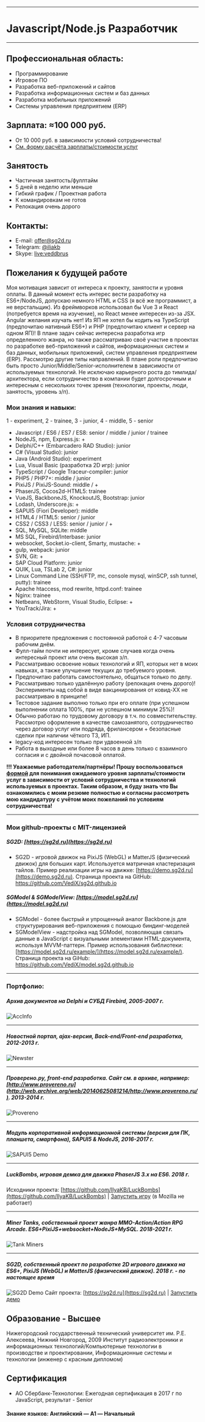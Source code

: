 ------
# Javascript/Node.js Разработчик

------
## Профессиональная область:

* Программирование
* Игровое ПО
* Разработка веб-приложений и сайтов
* Разработка информационных систем и баз данных
* Разработка мобильных приложений
* Системы управления предприятием (ERP)

## Зарплата: ≈100 000 руб.

- От 10 000 руб. в зависимости условий сотрудничества!
- [См. форму расчёта зарплаты/стоимости услуг](https://resume.sg2d.ru/salary/)

## Занятость

- Частичная занятость/фуллтайм
- 5 дней в неделю или меньше
- Гибкий график / Проектная работа
- К командировкам не готов
- Релокация очень дорого

## Контакты:
* E-mail: [offer@sg2d.ru](mailto:offer@sg2d.ru)
* Telegram: [@iliakb](https://t.me/iliakb)
* Skype: [live:veddbrus](https://join.skype.com/invite/CpNuqHruupJ6)

## Пожелания к будущей работе

Моя мотивация зависит от интереса к проекту, занятости и уровня оплаты. В данный момент есть интерес вести разработку на ES6+/NodeJS, допускаю немного HTML и CSS (я всё же программист, а не верстальщик). Из фреймворков использовал бы Vue 3 и React (потребуется время на изучение), но React менее интересен из-за JSX. Angular желания изучать нет! Из ЯП не хотел бы кодить на TypeScript (предпочитаю нативный ES6+) и PHP (предпочитаю клиент и сервер на одном ЯП)! В плане задач сейчас интересна разработка игр определенного жанра, но также рассматриваю своё участие в проектах по разработке веб-приложений и сайтов, информационных систем и баз данных, мобильных приложений, систем управления предприятием (ERP). Рассмотрю другие типы направлений. В плане роли предпочитаю быть просто Junior/Middle/Senior-исполнителем в зависимости от используемых технологий. Не исключаю карьерного роста до тимлида/архитектора, если сотрудничество в компании будет долгосрочным и интересным с нескольких точек зрения (технологии, проекты, люди, занятость, уровень з/п).

### Мои знания и навыки:

1 - experiment, 2 - trainee, 3 - junior, 4 - middle, 5 - senior

- Javascript / ES6 / ES7 / ES8: senior / middle / junior / trainee
- NodeJS, npm, Express.js: +
- Delphi/C++ (Embarcadero RAD Studio): junior
- C# (Visual Studio): junior
- Java (Android Studio): experiment
- Lua, Visual Basic (разработка 2D игр): junior
- TypeScript / Google Traceur-compiler: junior
- PHP5 / PHP7+: middle / junior
- PixiJS / PixiJS-Sound: middle / +
- PhaserJS, Cocos2d-HTML5: trainee
- VueJS, BackboneJS, KnockoutJS, Bootstrap: junior
- Lodash, Underscore.js: +
- SAPUI5 (Fiori Developer): middle
- HTML4 / HTML5: senior / junior
- CSS2 / CSS3 / LESS: senior / junior / +
- SQL, MySQL, SQLite: middle
- MS SQL, Firebird/Interbase: junior
- websocket, Socket.io-client, Smarty, mustache: +
- gulp, webpack: junior
- SVN, Git: +
- SAP Cloud Platform: junior
- QUIK, Lua, TSLab 2, C#: junior
- Linux Command Line (SSH/FTP, mc, console mysql, winSCP, ssh tunnel, putty): trainee
- Apache htaccess, mod rewrite, httpd.conf: trainee
- Nginx: trainee
- Netbeans, WebStorm, Visual Studio, Eclipse: +
- YouTrack/Jira: +

### Условия сотрудничества

* В приоритете предложения с постоянной работой с 4-7 часовым рабочим днём.
* Фулл-тайм почти не интересует, кроме случаев когда очень интересный проект или очень высокая з/п.
* Рассматриваю освоение новых технологий и ЯП, которых нет в моих навыках, а также улучшение текущих до требуемого уровня.
* Предпочитаю работать самостоятельно, общаться только по делу.
* Рассматриваю только удалённую работу (релокация очень дорого)! Эксперименты над собой в виде вакцинирования от ковид-XX не рассматриваю в принципе!
* Тестовое задание выполню только при его оплате (при успешном выполнении оплата 100%, при не успешном минимум 25%)!
* Обычно работаю по трудовому договору в т.ч. по совместительству. Рассмотрю оформление в качестве самозанятого, сотрудничество через договор услуг или подряда, фрилансером + безопасные сделки при наличии чёткого ТЗ, ИП.
* legacy-код интересен только при удвоенной з/п
* Работа в выходные или более 8 часов в день только с взаимного согласия и с двойной почасовой оплатой.

**!!! Уважаемые работодатели/партнёры! Прошу воспользоваться [формой](https://resume.sg2d.ru/salary/) для понимания ожидаемого уровня зарплаты/стоимости услуг в зависимости от условий сотрудничества и технологий используемых в проектах. Таким образом, я буду знать что Вы ознакомились с моим резюме полностью и согласны рассмотреть мою кандидатуру с учётом моих пожеланий по условиям сотрудничества!**

------
### Мои github-проекты с MIT-лицензией

##### SG2D: [https://sg2d.ru](https://sg2d.ru)
* SG2D - игровой движок на PixiJS (WebGL) и MatterJS (физический движок) для больших карт. Используется матричная кластеризация тайлов. Пример реализации игры на движке: [https://demo.sg2d.ru](https://demo.sg2d.ru). Страница проекта на GitHub: https://github.com/VediX/sg2d.github.io

##### SGModel & SGModelView: [https://model.sg2d.ru](https://model.sg2d.ru)
* SGModel - более быстрый и упрощенный аналог Backbone.js для структурирования веб-приложения с помощью биндинг-моделей
* SGModelView - надстройка над SGModel, позволяющая связать данные в JavaScript с визуальными элементами HTML-документа, используя MVVM-паттерн. Пример использования библиотеки: [https://model.sg2d.ru/example/](https://model.sg2d.ru/example/).
Страница проекта на GiHub: https://github.com/VediX/model.sg2d.github.io

------
### Портфолио:

##### Архив документов на Delphi и СУБД Firebird, 2005-2007 г.
![AccInfo](/res/imgs/accinfo.jpeg)

------
##### Новостной портал, ajax-версия, Back-end/Front-end разработка, 2012-2013 г.
![Newster](/res/imgs/newster.png)

------
##### Проверено.ру, front-end разработка. Сайт см. в архиве, например: [http://www.provereno.ru](http://web.archive.org/web/20140625081214/http://www.provereno.ru/). 2013-2014 г.
![Provereno](/res/imgs/provereno.png)

------
##### Модуль корпоративной информационной системы (версия для ПК, планшета, смартфона), SAPUI5 & NodeJS, 2016-2017 г.
![SAPUI5 Demo](/res/imgs/sapui5.png)

------
##### LuckBombs, игровая демка для движка PhaserJS 3.x на ES6. 2018 г.
Исходники проекта: [https://github.com/IlyaKB/LuckBombs](https://github.com/IlyaKB/LuckBombs) | [Запустить игру](https://luckbombs.sg2d.ru) (в Mozilla не работает)

------
##### Miner Tanks, собственный проект жанра MMO-Action/Action RPG Arcade. ES6+PixiJS+websocket+NodeJS+MySQL. 2018-2021 г.
![Tank Miners](/res/imgs/game.png)

------
##### SG2D, собственный проект по разработке 2D игрового движка на ES6+, PixiJS (WebGL) и MatterJS (физический движок). 2018 г. - по настоящее время
![SG2D Demo](/res/imgs/sg2d_demo.png)
Сайт проекта: [https://sg2d.ru](https://sg2d.ru) | [Запустить демо](https://demo.sg2d.ru)

## Образование - Высшее

Нижегородский государственный технический университет им. Р.Е. Алексеева, Нижний Новгород, 2009
Институт радиоэлектроники и информационных технологий/Компьютерные технологии в производстве и проектировании, Информационные системы и технологии (инженер с красным дипломом)

## Сертификация
* АО Сбербанк-Технологии: Ежегодная сертификация в 2017 г по JavaScript, результат - Senior

#### Знание языков: Английский — A1 — Начальный